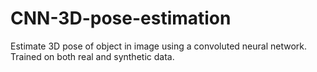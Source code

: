 # CNN-3D-pose-estimation
Estimate 3D pose of object in image using a convoluted neural network. Trained on both real and synthetic data. 
